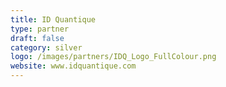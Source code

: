 ```yaml
---
title: ID Quantique
type: partner
draft: false
category: silver
logo: /images/partners/IDQ_Logo_FullColour.png
website: www.idquantique.com
---
```

